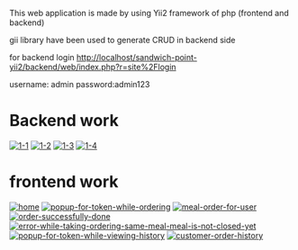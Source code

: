 
<p>This web application is made by using Yii2 framework of php (frontend and backend) </p>
<p> gii library have been used to generate CRUD in backend side </p>

<p>for backend login <a href="http://localhost/sandwich-point-yii2/backend/web/index.php?r=site%2Flogin">http://localhost/sandwich-point-yii2/backend/web/index.php?r=site%2Flogin <a></p>
 username: admin
 password:admin123
    
 <h1>Backend work</h1>
<a href="https://ibb.co/cC0P5MN"><img src="https://i.ibb.co/GtyXwBV/1-1.png" alt="1-1" border="0"></a>
<a href="https://ibb.co/WHRzCww"><img src="https://i.ibb.co/mRPypww/1-2.png" alt="1-2" border="0"></a>
<a href="https://ibb.co/HCH7psP"><img src="https://i.ibb.co/tzJBPt2/1-3.png" alt="1-3" border="0"></a>
<a href="https://ibb.co/2gbSbft"><img src="https://i.ibb.co/Bq1G1SZ/1-4.png" alt="1-4" border="0"></a>


<h1>frontend work</h1>
<a href="https://ibb.co/d40xfsZ"><img src="https://i.ibb.co/9H9SpmP/home.png" alt="home" border="0"></a>
<a href="https://ibb.co/Y0z8FhD"><img src="https://i.ibb.co/PD74vgT/popup-for-token-while-ordering.png" alt="popup-for-token-while-ordering" border="0"></a>
<a href="https://ibb.co/TM00mCY"><img src="https://i.ibb.co/RT66z5Y/meal-order-for-user.png" alt="meal-order-for-user" border="0"></a>
<a href="https://ibb.co/XCwHfk9"><img src="https://i.ibb.co/G5hmf3X/order-successfully-done.png" alt="order-successfully-done" border="0"></a>
<a href="https://ibb.co/cyhwn7n"><img src="https://i.ibb.co/2F3S4f4/error-while-taking-ordering-same-meal-meal-is-not-closed-yet.png" alt="error-while-taking-ordering-same-meal-meal-is-not-closed-yet" border="0"></a>
<a href="https://ibb.co/McC5YFX"><img src="https://i.ibb.co/JvsFfDh/popup-for-token-while-viewing-history.png" alt="popup-for-token-while-viewing-history" border="0"></a>
<a href="https://ibb.co/7jqXd7L"><img src="https://i.ibb.co/Cmfz3xD/customer-order-history.png" alt="customer-order-history" border="0"></a><br>
